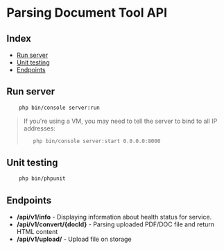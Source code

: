 # Parsing Document Tool API

## Index
* [Run server](#run-server)
* [Unit testing](#unit-testing)
* [Endpoints](#endpoints)

## Run server
```bash 
    php bin/console server:run 
```

> If you're using a VM, you may need to tell the server to bind to all IP addresses:
>
> ```bash 
>    php bin/console server:start 0.0.0.0:8000 
> ```

## Unit testing

```bash 
    php bin/phpunit 
```

## Endpoints
* **/api/v1/info** - Displaying information about health status for service.
* **/api/v1/convert/{docId}** - Parsing uploaded PDF/DOC file and return HTML content
* **/api/v1/upload/** - Upload file on storage